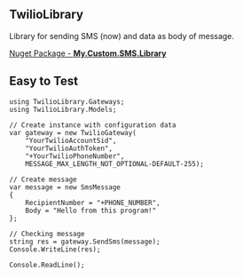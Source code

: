 ## TwilioLibrary
Library for sending SMS (now) and data as body of message.

[Nuget Package - **My.Custom.SMS.Library**](https://www.nuget.org/packages/My.Custom.SMS.Library/1.0.0)


**Easy to Test**
------------

```
using TwilioLibrary.Gateways;
using TwilioLibrary.Models;

// Create instance with configuration data
var gateway = new TwilioGateway(
    "YourTwilioAccountSid",
    "YourTwilioAuthToken",
    "+YourTwilioPhoneNumber",
    MESSAGE_MAX_LENGTH_NOT_OPTIONAL-DEFAULT-255);

// Create message
var message = new SmsMessage
{
    RecipientNumber = "+PHONE_NUMBER",
    Body = "Hello from this program!"
};

// Checking message
string res = gateway.SendSms(message);
Console.WriteLine(res);

Console.ReadLine();
```
